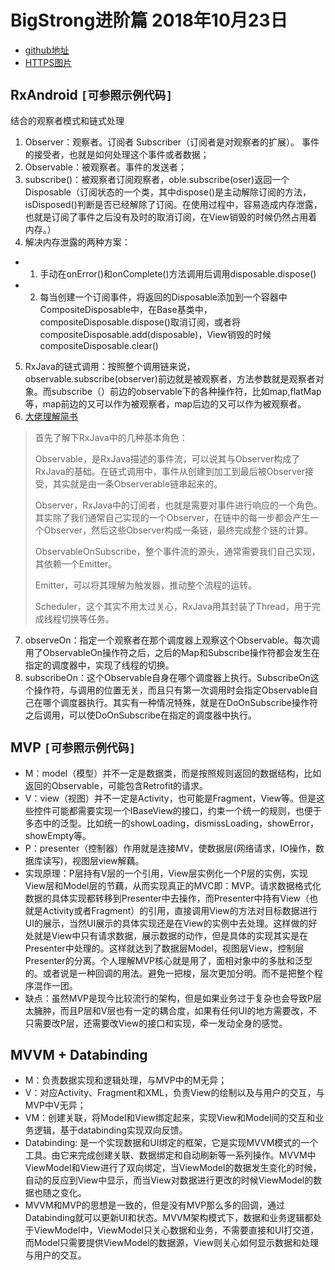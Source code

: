 # BigStrong进阶篇 2018年10月23日
 - [github地址](https://github.com/Ximano/Mili-Advance)
 - [HTTPS图片](https://coupon.i-liaoning.com.cn:2300/giftcenter/logo/jifen.png)

## RxAndroid `[可参照示例代码]`
 结合的观察者模式和链式处理 
 1. Observer：观察者。订阅者 Subscriber（订阅者是对观察者的扩展）。
 事件的接受者，也就是如何处理这个事件或者数据；
 2. Observable：被观察者。事件的发送者；
 3. subscribe()：被观察者订阅观察者，oble.subscribe(oser)返回一个Disposable（订阅状态的一个类，其中dispose()是主动解除订阅的方法，isDisposed()判断是否已经解除了订阅。在使用过程中，容易造成内存泄露，也就是订阅了事件之后没有及时的取消订阅，在View销毁的时候仍然占用着内存。）
 4. 解决内存泄露的两种方案：
 - 1. 手动在onError()和onComplete()方法调用后调用disposable.dispose()
 - 2. 每当创建一个订阅事件，将返回的Disposable添加到一个容器中CompositeDisposable中，在Base基类中，compositeDisposable.dispose()取消订阅，或者将compositeDisposable.add(disposable)，View销毁的时候compositeDisposable.clear()
 5. RxJava的链式调用：按照整个调用链来说，observable.subscribe(observer)前边就是被观察者，方法参数就是观察者对象。而subscribe（）前边的observable下的各种操作符，比如map,flatMap等，map前边的又可以作为被观察者，map后边的又可以作为被观察者。
 6. [大佬理解简书](https://www.jianshu.com/p/9253cbde19be)
> 首先了解下RxJava中的几种基本角色：
> 
> Observable，是RxJava描述的事件流，可以说其与Observer构成了RxJava的基础。在链式调用中，事件从创建到加工到最后被Observer接受，其实就是由一条Observerable链串起来的。
> 
> Observer，RxJava中的订阅者，也就是需要对事件进行响应的一个角色。其实除了我们通常自己实现的一个Observer，在链中的每一步都会产生一个Observer，然后这些Observer构成一条链，最终完成整个链的计算。
> 
> ObservableOnSubscribe，整个事件流的源头，通常需要我们自己实现，其依赖一个Emitter。
> 
> Emitter，可以将其理解为触发器，推动整个流程的运转。
> 
> Scheduler，这个其实不用太过关心，RxJava用其封装了Thread，用于完成线程切换等任务。

7. observeOn：指定一个观察者在那个调度器上观察这个Observable。每次调用了ObservableOn操作符之后，之后的Map和Subscribe操作符都会发生在指定的调度器中，实现了线程的切换。
8. subscribeOn：这个Observable自身在哪个调度器上执行。SubscribeOn这个操作符，与调用的位置无关，而且只有第一次调用时会指定Observable自己在哪个调度器执行。其实有一种情况特殊，就是在DoOnSubscribe操作符之后调用，可以使DoOnSubscribe在指定的调度器中执行。

## MVP `[可参照示例代码]`
- M：model（模型）并不一定是数据类，而是按照规则返回的数据结构，比如返回的Observable<T>，可能包含Retrofit的请求。
- V：view（视图）并不一定是Activity，也可能是Fragment，View等。但是这些控件可能都需要实现一个IBaseView的接口，约束一个统一的规则，也便于多态中的泛型。比如统一的showLoading，dismissLoading，showError，showEmpty等。
- P：presenter（控制器）作用就是连接MV，使数据层(网络请求，IO操作，数据库读写)，视图层view解藕。
- 实现原理：P层持有V层的一个引用，View层实例化一个P层的实例，实现View层和Model层的节藕，从而实现真正的MVC即：MVP。请求数据格式化数据的具体实现都转移到Presenter中去操作，而Presenter中持有View（也就是Activity或者Fragment）的引用，直接调用View的方法对目标数据进行UI的展示，当然UI展示的具体实现还是在View的实例中去处理。这样做的好处就是View中只有请求数据，展示数据的动作，但是具体的实现其实是在Presenter中处理的。这样就达到了数据层Model，视图层View，控制层Presenter的分离。个人理解MVP核心就是用了，面相对象中的多肽和泛型的。或者说是一种回调的用法。避免一把梭，层次更加分明。而不是把整个程序混作一团。
- 缺点：虽然MVP是现今比较流行的架构，但是如果业务过于复杂也会导致P层太臃肿，而且P层和V层也有一定的耦合度，如果有任何UI的地方需要改，不只需要改P层，还需要改View的接口和实现，牵一发动全身的感觉。

## MVVM + Databinding
- M：负责数据实现和逻辑处理，与MVP中的M无异；
- V：对应Activity、Fragment和XML，负责View的绘制以及与用户的交互，与MVP中V无异；
- VM：创建关联，将Model和View绑定起来，实现View和Model间的交互和业务逻辑，基于databinding实现双向反馈。
- Databinding: 是一个实现数据和UI绑定的框架，它是实现MVVM模式的一个工具。由它来完成创建关联、数据绑定和自动刷新等一系列操作。MVVM中ViewModel和View进行了双向绑定，当ViewModel的数据发生变化的时候，自动的反应到View中显示，而当View对数据进行更改的时候ViewModel的数据也随之变化。
- MVVM和MVP的思想是一致的，但是没有MVP那么多的回调，通过Databinding就可以更新UI和状态。MVVM架构模式下，数据和业务逻辑都处于ViewModel中，ViewModel只关心数据和业务，不需要直接和UI打交道，而Model只需要提供ViewModel的数据源，View则关心如何显示数据和处理与用户的交互。













